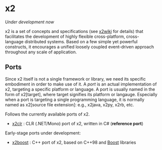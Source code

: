 x2
==

_Under development now_

x2 is a set of concepts and specifications
(see [x2wiki](https://github.com/jaykang920/x2/wiki) for details) that facilitates
the development of highly flexible cross-platform, cross-language distributed
systems. Based on a few simple yet powerful constructs, it encourages a unified
loosely coupled event-driven approach throughout any scale of application.

Ports
-----

Since x2 itself is not a single framework or library, we need its specific
embodiment in order to make use of it. A _port_ is an actual implementation of x2,
targeting a specific platform or language. A port is usually named in the form of
x2[target], where target signifies its platform or langauge. Especially when a
port is targeting a single programming language, it is normally named as
x2[source file extension]: e.g., x2java, x2py, x2rb, etc.

Follows the currently available ports of x2.

* [x2clr](https://github.com/jaykang920/x2clr) : CLR (.NET/Mono) port of x2,
  written in C# (**reference port**)

Early-stage ports under development:

* [x2boost](https://github.com/jaykang920/x2boost) : C++ port of x2, based on C++98
and [Boost](http://www.boost.org) libraries
